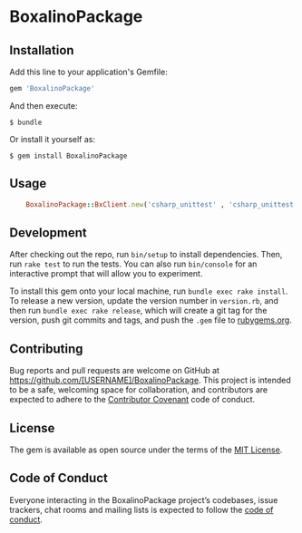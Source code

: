 # BoxalinoPackage


## Installation

Add this line to your application's Gemfile:

```ruby
gem 'BoxalinoPackage'
```

And then execute:

    $ bundle

Or install it yourself as:

    $ gem install BoxalinoPackage

## Usage

```ruby
	BoxalinoPackage::BxClient.new('csharp_unittest' , 'csharp_unittest' , 'domain.com')
```

## Development

After checking out the repo, run `bin/setup` to install dependencies. Then, run `rake test` to run the tests. You can also run `bin/console` for an interactive prompt that will allow you to experiment.

To install this gem onto your local machine, run `bundle exec rake install`. To release a new version, update the version number in `version.rb`, and then run `bundle exec rake release`, which will create a git tag for the version, push git commits and tags, and push the `.gem` file to [rubygems.org](https://rubygems.org).

## Contributing

Bug reports and pull requests are welcome on GitHub at https://github.com/[USERNAME]/BoxalinoPackage. This project is intended to be a safe, welcoming space for collaboration, and contributors are expected to adhere to the [Contributor Covenant](http://contributor-covenant.org) code of conduct.

## License

The gem is available as open source under the terms of the [MIT License](http://opensource.org/licenses/MIT).

## Code of Conduct

Everyone interacting in the BoxalinoPackage project’s codebases, issue trackers, chat rooms and mailing lists is expected to follow the [code of conduct](https://github.com/[USERNAME]/BoxalinoPackage/blob/master/CODE_OF_CONDUCT.md).
